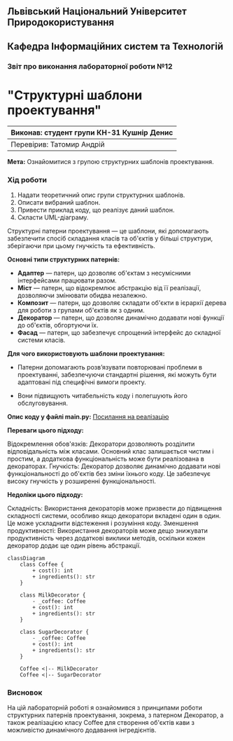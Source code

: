 ## Львівський Національний Університет Природокористування
## Кафедра Інформаційних систем та Технологій

### Звіт про виконання лабораторної роботи №12
# "Структурні шаблони проектування"

| Виконав: студент групи КН-31 Кушнір Денис |
|------------------------------------------|
| Перевірив: Татомир Андрій                |

**Мета:** Ознайомитися з групою структурних шаблонів проектування.

### Хід роботи

1. Надати теоретичний опис групи структурних шаблонів.
2. Описати вибраний шаблон.
3. Привести приклад коду, що реалізує даний шаблон.
4. Скласти UML-діаграму.

Структурні патерни проектування — це шаблони, які допомагають забезпечити спосіб складання класів та об'єктів у більші структури, зберігаючи при цьому гнучкість та ефективність.

**Основні типи структурних патернів:**

- **Адаптер** — патерн, що дозволяє об'єктам з несумісними інтерфейсами працювати разом.
- **Міст** — патерн, що відокремлює абстракцію від її реалізації, дозволяючи змінювати обидва незалежно.
- **Композит** — патерн, що дозволяє складати об'єкти в ієрархії дерева для роботи з групами об'єктів як з одним.
- **Декоратор** — патерн, що дозволяє динамічно додавати нові функції до об'єктів, обгортуючи їх.
- **Фасад** — патерн, що забезпечує спрощений інтерфейс до складної системи класів.

**Для чого використовують шаблони проектування:**

- Патерни допомагають розв’язувати повторювані проблеми в проектуванні, забезпечуючи стандартні рішення, які можуть бути адаптовані під специфічні вимоги проекту.

- Вони підвищують читабельність коду і полегшують його обслуговування.


**Опис коду у файлі main.py:**
[Посилання на реалізацію](main.py)


**Переваги цього підходу:**

Відокремлення обов'язків: Декоратори дозволяють розділити відповідальність між класами. Основний клас залишається чистим і простим, а додаткова функціональність може бути реалізована в декораторах.
Гнучкість: Декоратор дозволяє динамічно додавати нові функціональності до об'єктів без зміни їхнього коду. Це забезпечує високу гнучкість у розширенні функціональності.


**Недоліки цього підходу:**

Складність: Використання декораторів може призвести до підвищення складності системи, особливо якщо декоратори вкладені один в один. Це може ускладнити відстеження і розуміння коду.
Зменшення продуктивності: Використання декораторів може дещо знижувати продуктивність через додаткові виклики методів, оскільки кожен декоратор додає ще один рівень абстракції.

```mermaid
classDiagram
    class Coffee {
        + cost(): int
        + ingredients(): str
    }

    class MilkDecorator {
        - _coffee: Coffee
        + cost(): int
        + ingredients(): str
    }

    class SugarDecorator {
        - _coffee: Coffee
        + cost(): int
        + ingredients(): str
    }

    Coffee <|-- MilkDecorator
    Coffee <|-- SugarDecorator

```

### Висновок 

На цій лабораторній роботі я ознайомився з принципами роботи структурних патернів проектування, зокрема, з патерном Декоратор, а також реалізацією класу Coffee для створення об'єктів кави з можливістю динамічного додавання інгредієнтів.